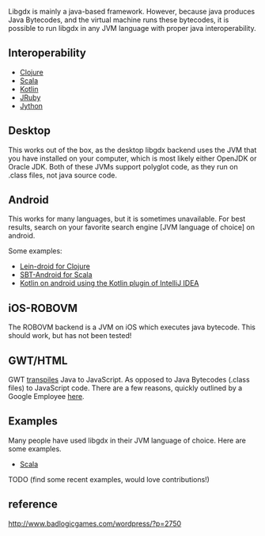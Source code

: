 Libgdx is mainly a java-based framework. However, because java produces Java Bytecodes, and the virtual machine runs these bytecodes, it is possible to run libgdx in any JVM language with proper java interoperability.

## Interoperability ##
* [Clojure](http://clojure.org/java_interop)
* [Scala](http://www.scala-lang.org/old/faq/4)
* [Kotlin](http://confluence.jetbrains.com/display/Kotlin/Java+interoperability)
* [JRuby](https://github.com/jruby/jruby/wiki/CallingJavaFromJRuby)
* [Jython](http://www.jython.org/jythonbook/en/1.0/JythonAndJavaIntegration.html)

## Desktop ##

This works out of the box, as the desktop libgdx backend uses the JVM that you have installed on your computer, which is most likely either OpenJDK or Oracle JDK. Both of these JVMs support polyglot code, as they run on .class files, not java source code.

## Android ##

This works for many languages, but it is sometimes unavailable. For best results, search on your favorite search engine [JVM language of choice] on android. 

Some examples: 

* [Lein-droid for Clojure](https://github.com/clojure-android/lein-droid/wiki/Tutorial)
* [SBT-Android for Scala](http://fxthomas.github.io/android-plugin/)
* [Kotlin on android using the Kotlin plugin of IntelliJ IDEA](http://blog.jetbrains.com/kotlin/2013/08/working-with-kotlin-in-android-studio/)

## iOS-ROBOVM ##

The ROBOVM backend is a JVM on iOS which executes java bytecode. This should work, but has not been tested!

## GWT/HTML ##

GWT [transpiles](http://en.wikipedia.org/wiki/Source-to-source_compiler) Java to JavaScript. As opposed to Java Bytecodes (.class files) to JavaScript code. There are a few reasons, quickly outlined by a Google Employee [here](https://groups.google.com/d/msg/google-web-toolkit/SIUZRZyvEPg/OaCGAfNAzzEJ).

## Examples ##

Many people have used libgdx in their JVM language of choice. Here are some examples.

* [Scala](https://github.com/ajhager/libgdx-sbt-project.g8) 

TODO (find some recent examples, would love contributions!)


## reference ##
http://www.badlogicgames.com/wordpress/?p=2750